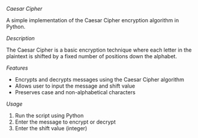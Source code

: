 _Caesar Cipher_

A simple implementation of the Caesar Cipher encryption algorithm in Python.

_Description_

The Caesar Cipher is a basic encryption technique where each letter in the plaintext is shifted by a fixed number of positions down the alphabet.

_Features_

- Encrypts and decrypts messages using the Caesar Cipher algorithm
- Allows user to input the message and shift value
- Preserves case and non-alphabetical characters

_Usage_

1. Run the script using Python
2. Enter the message to encrypt or decrypt
3. Enter the shift value (integer)
